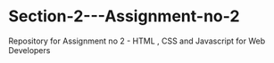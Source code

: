 # Section-2---Assignment-no-2
Repository for Assignment no 2 - HTML , CSS and Javascript for Web Developers
